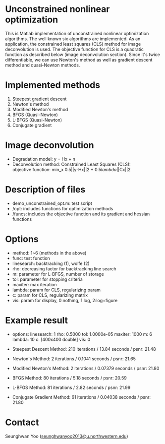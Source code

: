 # Unconstrained nonlinear optimization
This is Matlab implementation of unconstrained nonlinear optimization algorithms. The well known six algorithms are implemented. As an application, the constrained least squares (CLS) method for image deconvolution is used. The objective function for CLS is a quadratic function as described below (image deconvolution section). Since it's twice differentiable, we can use Newton's method as well as gradient descent method and quasi-Newton methods.

# Implemented methods
1. Steepest gradient descent <br>
2. Newton's method <br>
3. Modified Newton's method <br>
4. BFGS (Quasi-Newton) <br>
5. L-BFGS (Quasi-Newton) <br>
6. Conjugate gradient <br>

# Image deconvolution
- Degradation model: y = Hx + n
- Deconvolution method: Constrained Least Squares (CLS): <br />
      objective function: min_x 0.5||y-Hx||2 + 0.5*lambda*||Cx||2 <br />

# Description of files
- demo_unconstrained_opt.m: test script
- /opt: includes functions for optimization methods
- /funcs: includes the objective function and its gradient and hessian functions

# Options
- method: 1~6 (methods in the above)
- func: test function
- linesearch: backtracking (1), wolfe (2)
- rho: decreasing factor for backtracking line search
- m: parameter for L-BFGS, number of storage
- tol: parameter for stopping criteria
- maxiter: max iteration
- lambda: param for CLS, regularizing param
- c: param for CLS, regularizing matrix
- vis: param for display, 0:nothing, 1:log, 2:log+figure

# Example result
- options: 
    linesearch: 1
           rho: 0.5000
           tol: 1.0000e-05
       maxiter: 1000
             m: 6
        lambda: 10
             c: [400x400 double]
           vis: 0

- Steepest Descent Method:     210 iterations /   13.84 seconds / psnr: 21.48 <br>
- Newton's Method:               2 iterations /  0.1041 seconds / psnr: 21.65 <br>
- Modified Newton's Method:      2 iterations / 0.07379 seconds / psnr: 21.80 <br>
- BFGS Method:                  80 iterations /    5.18 seconds / psnr: 20.59 <br>
- L-BFGS Method:                81 iterations /    2.82 seconds / psnr: 21.99 <br>
- Conjugate Gradient Method:    61 iterations / 0.04038 seconds / psnr: 21.80 <br>

# Contact
Seunghwan Yoo (seunghwanyoo2013@u.northwestern.edu)
